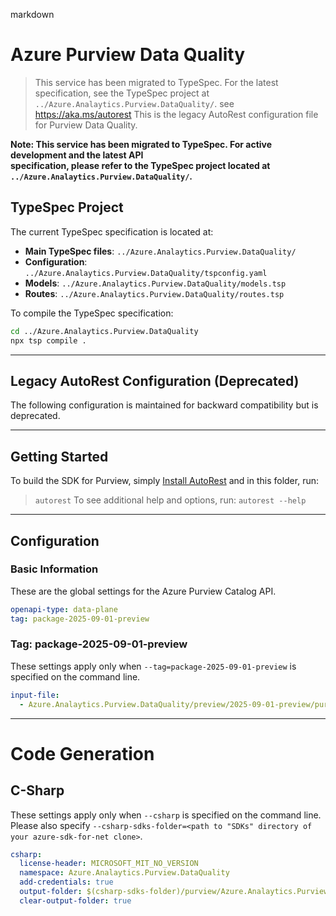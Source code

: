 markdown

# Azure Purview Data Quality

> This service has been migrated to TypeSpec. For the latest specification, see the TypeSpec project at `../Azure.Analaytics.Purview.DataQuality/`.
> see https://aka.ms/autorest
This is the legacy AutoRest configuration file for Purview Data Quality.

**Note: This service has been migrated to TypeSpec. For active development and the latest API  
specification, please refer to the TypeSpec project located at `../Azure.Analaytics.Purview.DataQuality/`.**

## TypeSpec Project

The current TypeSpec specification is located at:

- **Main TypeSpec files**: `../Azure.Analaytics.Purview.DataQuality/`
- **Configuration**: `../Azure.Analaytics.Purview.DataQuality/tspconfig.yaml`
- **Models**: `../Azure.Analaytics.Purview.DataQuality/models.tsp`
- **Routes**: `../Azure.Analaytics.Purview.DataQuality/routes.tsp`

To compile the TypeSpec specification:

```bash
cd ../Azure.Analaytics.Purview.DataQuality
npx tsp compile .
```

---

## Legacy AutoRest Configuration (Deprecated)

The following configuration is maintained for backward compatibility but is deprecated.

---

## Getting Started

To build the SDK for Purview, simply [Install AutoRest](https://aka.ms/autorest/install) and in this folder, run:

> `autorest`
To see additional help and options, run:
> `autorest --help`
---

## Configuration

### Basic Information

These are the global settings for the Azure Purview Catalog API.

```yaml
openapi-type: data-plane
tag: package-2025-09-01-preview
```
### Tag: package-2025-09-01-preview
These settings apply only when `--tag=package-2025-09-01-preview` is specified on the command line.

```yaml $(tag) == 'package-2025-09-01-preview'
input-file:
  - Azure.Analaytics.Purview.DataQuality/preview/2025-09-01-preview/purviewDataQuality.json
```

---

# Code Generation

## C-Sharp

These settings apply only when `--csharp` is specified on the command line.
Please also specify `--csharp-sdks-folder=<path to "SDKs" directory of your azure-sdk-for-net clone>`.

```yaml $(csharp)
csharp:
  license-header: MICROSOFT_MIT_NO_VERSION
  namespace: Azure.Analaytics.Purview.DataQuality
  add-credentials: true
  output-folder: $(csharp-sdks-folder)/purview/Azure.Analaytics.Purview.DataQuality/src/Generated
  clear-output-folder: true
```
